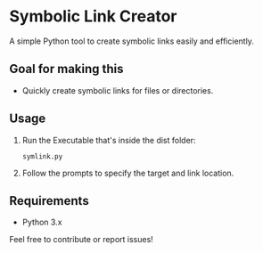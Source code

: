 # Symbolic Link Creator

A simple Python tool to create symbolic links easily and efficiently.  

## Goal for making this
- Quickly create symbolic links for files or directories.  

## Usage

1. Run the Executable that's inside the dist folder:  
   ```
   symlink.py
   ```
2. Follow the prompts to specify the target and link location.

## Requirements
- Python 3.x  

Feel free to contribute or report issues!  
